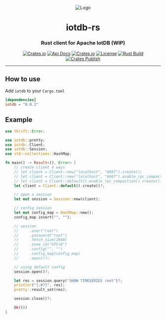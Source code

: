 <div align="center">

![Logo](http://iotdb.apache.org/img/logo.png)

<h1>iotdb-rs</h1>
<h3>Rust client for Apache IotDB (WIP)</h3>

[![Crates.io](https://img.shields.io/crates/v/iotdb?style=flat-square&color=%23E5531A)](https://crates.io/crates/iotdb)
[![Api Docs](https://img.shields.io/badge/Api-Doc-a94064?style=flat-square&color=%23E5531A)](https://docs.rs/iotdb)
[![Crates.io](https://img.shields.io/crates/d/iotdb?style=flat-square&color=%23E5531A)](https://crates.io/crates/iotdb)
[![License](https://img.shields.io/badge/license-Apache%202.0-blue?style=flat-square&color=%23E5531A)](https://github.com/francis-du/iotdb-rs/blob/main/LICENSE)
[![Rust Build](https://img.shields.io/github/workflow/status/francis-du/iotdb-rs/cargo-test?label=build&style=flat-square)](https://github.com/francis-du/iotdb-rs/actions?query=workflow%3Acargo-test)
[![Crates Publish](https://img.shields.io/github/workflow/status/francis-du/iotdb-rs/cargo-publish?label=publish&style=flat-square)](https://github.com/francis-du/iotdb-rs/actions?query=workflow%3Acargo-publish)
</div>

---

## How to use 

Add `iotdb` to your `Cargo.toml`

```toml
[dependencies]
iotdb = "0.0.3"
```

## Example

```rust
use thrift::Error;

use iotdb::pretty;
use iotdb::Client;
use iotdb::Session;
use std::collections::HashMap;

fn main() -> Result<(), Error> {
    // create client 4 ways
    // let client = Client::new("localhost", "6667").create();
    // let client = Client::new("localhost", "6667").enable_rpc_compaction().create();
    // let client = Client::default().enable_rpc_compaction().create()?;
    let client = Client::default().create()?;

    // open a session
    let mut session = Session::new(client);

    // config session
    let mut config_map = HashMap::new();
    config_map.insert("", "");

    // session
    //     .user("root")
    //     .password("root")
    //     .fetch_size(2048)
    //     .zone_id("UTC+8")
    //     .config("", "")
    //     .config_map(config_map)
    //     .open()?;

    // using default config
    session.open()?;

    let res = session.query("SHOW TIMESERIES root")?;
    println!("{:#?}", res);
    pretty::result_set(res);

    session.close()?;

    Ok(())
}

```